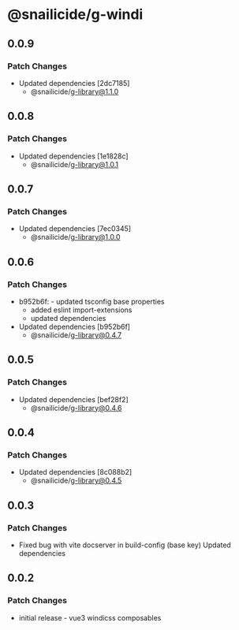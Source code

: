 # @snailicide/g-windi

## 0.0.9

### Patch Changes

- Updated dependencies [2dc7185]
  - @snailicide/g-library@1.1.0

## 0.0.8

### Patch Changes

- Updated dependencies [1e1828c]
  - @snailicide/g-library@1.0.1

## 0.0.7

### Patch Changes

- Updated dependencies [7ec0345]
  - @snailicide/g-library@1.0.0

## 0.0.6

### Patch Changes

- b952b6f: - updated tsconfig base properties
  - added eslint import-extensions
  - updated dependencies
- Updated dependencies [b952b6f]
  - @snailicide/g-library@0.4.7

## 0.0.5

### Patch Changes

- Updated dependencies [bef28f2]
  - @snailicide/g-library@0.4.6

## 0.0.4

### Patch Changes

- Updated dependencies [8c088b2]
  - @snailicide/g-library@0.4.5

## 0.0.3

### Patch Changes

- Fixed bug with vite docserver in build-config (base key) Updated dependencies

## 0.0.2

### Patch Changes

- initial release - vue3 windicss composables
